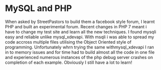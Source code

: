 # MySQL and PHP
When asked by StreetPastors to build them a facebook style forum, I learnt PHP and built an experimental forum. Recent changes in PHP 7 meant i have to change my test site and learn all the new techniques. I found mysqli easy and reliable unlike mysql_xdevapi. With msqli i was able to spread my code accross multiple files utilising the Object Oriented style of programming. Unfortunately whrn trying the same withmysql_xdevapi I ran in to memory issues and for time had to build almost all the code in one file and experienced numerous instances of the php debug server crashes on completion of each example.
Obviously I still have a lot to learn!
